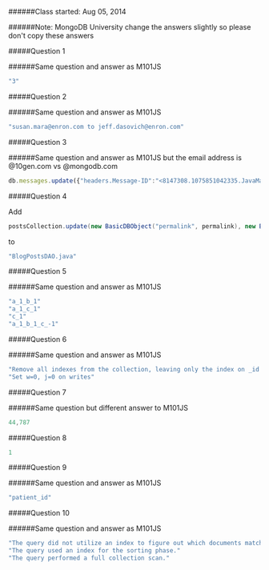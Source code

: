 ######Class started: Aug 05, 2014

######Note: MongoDB University change the answers slightly so please don't copy these answers

#####Question 1

######Same question and answer as M101JS

```javascript
"3"
```

#####Question 2

######Same question and answer as M101JS

```javascript
"susan.mara@enron.com to jeff.dasovich@enron.com"
```

#####Question 3

######Same question and answer as M101JS but the email address is @10gen.com vs @mongodb.com

```javascript
db.messages.update({"headers.Message-ID":"<8147308.1075851042335.JavaMail.evans@thyme>"},{$addToSet:{"headers.To":"mrpotatohead@10gen.com"}})
```

#####Question 4

Add

```java
postsCollection.update(new BasicDBObject("permalink", permalink), new BasicDBObject("$inc", new BasicDBObject("comments." + ordinal + ".num_likes", 1)));
```

to

```java
"BlogPostsDAO.java"
```

#####Question 5

######Same question and answer as M101JS

```javascript
"a_1_b_1"
"a_1_c_1"
"c_1"
"a_1_b_1_c_-1"
```

#####Question 6

######Same question and answer as M101JS

```javascript
"Remove all indexes from the collection, leaving only the index on _id in place"
"Set w=0, j=0 on writes"
```

#####Question 7

######Same question but different answer to M101JS

```javascript
44,787
```

#####Question 8

```javascript
1
```

#####Question 9

######Same question and answer as M101JS

```javascript
"patient_id"
```

#####Question 10

######Same question and answer as M101JS

```javascript
"The query did not utilize an index to figure out which documents match the find criteria."
"The query used an index for the sorting phase."
"The query performed a full collection scan."
```
